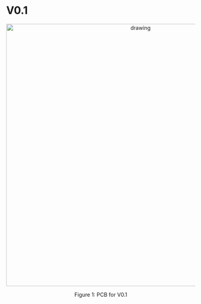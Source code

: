 # V0.1

<p align="center">
<img src="media/BMS_2S (v0.1).JPG" alt="drawing" width="700"/>
</p>
<p align="center">
Figure 1: PCB for V0.1